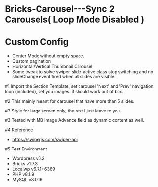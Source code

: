 # Bricks-Carousel---Sync 2 Carousels( Loop Mode Disabled )

# Custom Config
 - Center Mode without empty space.
 - Custom pagination
 - Horizontal/Vertical Thumbnail Carousel
 - Some tweak to solve swiper-slide-active class stop switching and no slideChange event fired when all slides are visible.
 
 #1 Import the Section Template, set carousel 'Next' and 'Prev' navigation Icon (included), set you images. it should work out of box.
 
 #2 This mainly meant for carousel that have more than 5 slides. 
 
 #3 Style for large screen only, the rest I just leave to you.
 
 #3 Tested with MB Image Advance field as dynamic content as well.
 
 #4 Reference
  - https://swiperjs.com/swiper-api
 
 #5 Test Environment
  - Wordpress v6.2
  - Bricks v1.7.3
  - Localwp v6.7.1+6369
  - PHP v8.1.9
  - MySQL v8.0.16
